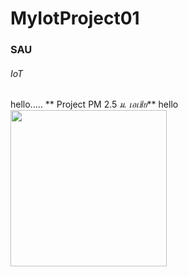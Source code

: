 # MyIotProject01
### SAU
###### IoT
hello.....
** Project PM 2.5 *ม. เอเชีย***  hello
<img src ="https://i.ibb.co/WcBcG66/Angry-Birds.png" width = "250">
